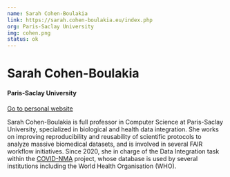 ```yaml
---
name: Sarah Cohen-Boulakia
link: https://sarah.cohen-boulakia.eu/index.php
org: Paris-Saclay University
img: cohen.png
status: ok
---
```


# Sarah Cohen-Boulakia

#### Paris-Saclay University

[Go to personal website](https://sarah.cohen-boulakia.eu/index.php)

Sarah Cohen-Boulakia is full professor in Computer Science at Paris-Saclay University, specialized in biological and health data integration. She works on improving reproducibility and reusability of scientific protocols to analyze massive biomedical datasets, and is involved in several FAIR workflow initiatives. Since 2020, she in charge of the Data Integration task within the <a href="https://covid-nma.com/" target="_blank"> COVID-NMA</a> project, whose database is used by several institutions including the World Health Organisation (WHO).

        